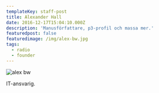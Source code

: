 ```yaml
---
templateKey: staff-post
title: Alexander Hall
date: 2016-12-17T15:04:10.000Z
description: 'Manusförfattare, p3-profil och massa mer.'
featuredpost: false
featuredimage: /img/alex-bw.jpg
tags:
  - radio
  - founder
---
```

![alex bw](/img/alex-bw.jpg)

IT-ansvarig.
